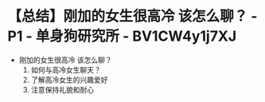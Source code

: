 # 【总结】刚加的女生很高冷 该怎么聊？ - P1 - 单身狗研究所 - BV1CW4y1j7XJ

-   刚加的女生很高冷 该怎么聊？
    1.  如何与高冷女生聊天？
    2.  了解高冷女生的兴趣爱好
    3.  注意保持礼貌和耐心
